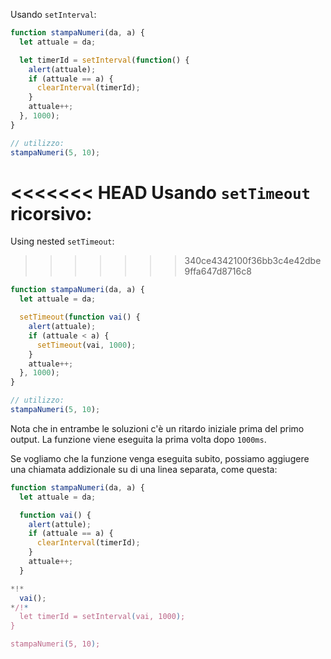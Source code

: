 
Usando `setInterval`:

```js run
function stampaNumeri(da, a) {
  let attuale = da;

  let timerId = setInterval(function() {
    alert(attuale);
    if (attuale == a) {
      clearInterval(timerId);
    }
    attuale++;
  }, 1000);
}

// utilizzo:
stampaNumeri(5, 10);
```

<<<<<<< HEAD
Usando `setTimeout` ricorsivo:
=======
Using nested `setTimeout`:
>>>>>>> 340ce4342100f36bb3c4e42dbe9ffa647d8716c8


```js run
function stampaNumeri(da, a) {
  let attuale = da;

  setTimeout(function vai() {
    alert(attuale);
    if (attuale < a) {
      setTimeout(vai, 1000);
    }
    attuale++;
  }, 1000);
}

// utilizzo:
stampaNumeri(5, 10);
```

Nota che in entrambe le soluzioni c'è un ritardo iniziale prima del primo output. La funzione viene eseguita la prima volta dopo `1000ms`.

Se vogliamo che la funzione venga eseguita subito, possiamo aggiugere una chiamata addizionale su di una linea separata, come questa:

```js run
function stampaNumeri(da, a) {
  let attuale = da;

  function vai() {
    alert(attule);
    if (attuale == a) {
      clearInterval(timerId);
    }
    attuale++;
  }

*!*
  vai();
*/!*
  let timerId = setInterval(vai, 1000);
}

stampaNumeri(5, 10);
```
